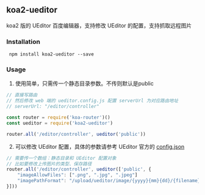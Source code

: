 ## koa2-ueditor

koa2 版的 UEditor 百度编辑器，支持修改 UEditor 的配置，支持抓取远程图片

### Installation

```
 npm install koa2-ueditor --save
```

### Usage


1. 使用简单，只需传一个静态目录参数。不传则默认是public
```javascript
// 直接写路由
// 然后修改 web 端的 ueditor.config.js 配置 serverUrl 为对应路由地址
// serverUrl: "/editor/controller"

const router = require('koa-router')()
const ueditor = require('koa2-ueditor')

router.all('/editor/controller', ueditor('public'))
```


2. 可以修改 UEditor 配置，具体的参数请参考 UEditor 官方的 [config.json](https://github.com/fex-team/ueditor/blob/dev-1.5.0/php/config.json)
```javascript
// 需要传一个数组：静态目录和 UEditor 配置对象
// 比如要修改上传图片的类型、保存路径
router.all('/editor/controller', ueditor(['public', {
	"imageAllowFiles": [".png", ".jpg", ".jpeg"]
	"imagePathFormat": "/upload/ueditor/image/{yyyy}{mm}{dd}/{filename}"  // 保存为原文件名
}]))
```
